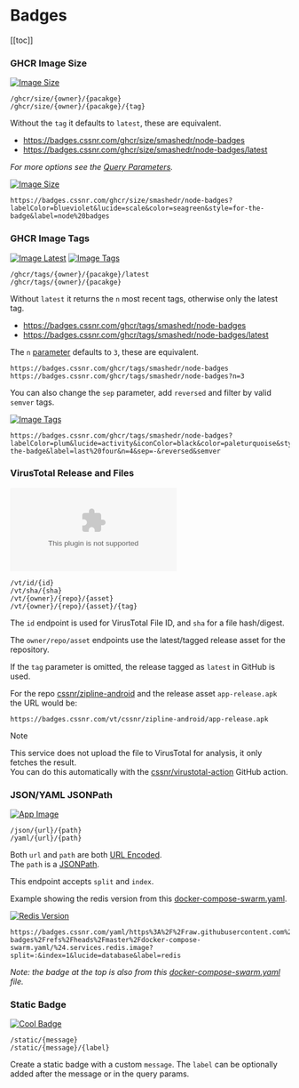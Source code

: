 # Badges

[[toc]]

### GHCR Image Size

[![Image Size](https://badges.cssnr.com/ghcr/size/smashedr/node-badges)](https://badges.cssnr.com/ghcr/size/smashedr/node-badges)

`/ghcr/size/{owner}/{pacakge}`  
`/ghcr/size/{owner}/{pacakge}/{tag}`

Without the `tag` it defaults to `latest`, these are equivalent.

- https://badges.cssnr.com/ghcr/size/smashedr/node-badges
- https://badges.cssnr.com/ghcr/size/smashedr/node-badges/latest

_For more options see the [Query Parameters](get-started.md#parameters)._

[![Image Size](https://badges.cssnr.com/ghcr/size/smashedr/node-badges?labelColor=blueviolet&lucide=scale&color=seagreen&style=for-the-badge&label=node%20badges)](https://badges.cssnr.com/ghcr/size/smashedr/node-badges?labelColor=blueviolet&lucide=scale&color=seagreen&style=for-the-badge&label=node%20badges)

```text
https://badges.cssnr.com/ghcr/size/smashedr/node-badges?labelColor=blueviolet&lucide=scale&color=seagreen&style=for-the-badge&label=node%20badges
```

### GHCR Image Tags

[![Image Latest](https://badges.cssnr.com/ghcr/tags/smashedr/node-badges/latest)](https://badges.cssnr.com/ghcr/tags/smashedr/node-badges/latest)
[![Image Tags](https://badges.cssnr.com/ghcr/tags/smashedr/node-badges)](https://badges.cssnr.com/ghcr/tags/smashedr/node-badges)

`/ghcr/tags/{owner}/{pacakge}/latest`  
`/ghcr/tags/{owner}/{pacakge}`

Without `latest` it returns the `n` most recent tags, otherwise only the latest tag.

- https://badges.cssnr.com/ghcr/tags/smashedr/node-badges
- https://badges.cssnr.com/ghcr/tags/smashedr/node-badges/latest

The `n` [parameter](get-started.md#badge-specific) defaults to `3`, these are equivalent.

```text
https://badges.cssnr.com/ghcr/tags/smashedr/node-badges
https://badges.cssnr.com/ghcr/tags/smashedr/node-badges?n=3
```

You can also change the `sep` parameter, add `reversed` and filter by valid `semver` tags.

[![Image Tags](https://badges.cssnr.com/ghcr/tags/smashedr/node-badges?labelColor=plum&lucide=activity&iconColor=black&color=paleturquoise&style=for-the-badge&label=last%20four&n=4&sep=-&reversed&semver)](https://badges.cssnr.com/ghcr/tags/smashedr/node-badges?labelColor=plum&lucide=activity&iconColor=black&color=paleturquoise&style=for-the-badge&label=last%20four&n=4&sep=-&reversed&semver)

```text
https://badges.cssnr.com/ghcr/tags/smashedr/node-badges?labelColor=plum&lucide=activity&iconColor=black&color=paleturquoise&style=for-the-badge&label=last%20four&n=4&sep=-&reversed&semver
```

### VirusTotal Release and Files

[![VT Release](https://badges.cssnr.com/vt/cssnr/zipline-android/app-release.apk)](https://badges.cssnr.com/vt/cssnr/zipline-android/app-release.apk)

`/vt/id/{id}`  
`/vt/sha/{sha}`  
`/vt/{owner}/{repo}/{asset}`  
`/vt/{owner}/{repo}/{asset}/{tag}`

The `id` endpoint is used for VirusTotal File ID, and `sha` for a file hash/digest.

The `owner/repo/asset` endpoints use the latest/tagged release asset for the repository.

If the `tag` parameter is omitted, the release tagged as `latest` in GitHub is used.

For the repo [cssnr/zipline-android](https://github.com/cssnr/zipline-android/releases/latest)
and the release asset `app-release.apk` the URL would be:

```text
https://badges.cssnr.com/vt/cssnr/zipline-android/app-release.apk
```

> [!NOTE]  
> This service does not upload the file to VirusTotal for analysis, it only fetches the result.  
> You can do this automatically with the [cssnr/virustotal-action](https://github.com/cssnr/virustotal-action) GitHub action.

### JSON/YAML JSONPath

[![App Image](https://badges.cssnr.com/yaml/https%3A%2F%2Fraw.githubusercontent.com%2Fsmashedr%2Fnode-badges%2Frefs%2Fheads%2Fmaster%2Fdocker-compose-swarm.yaml/%24.services.app.image?lucide=container&label=image)](https://badges.cssnr.com/yaml/https%3A%2F%2Fraw.githubusercontent.com%2Fsmashedr%2Fnode-badges%2Frefs%2Fheads%2Fmaster%2Fdocker-compose-swarm.yaml/%24.services.app.image?lucide=container&label=image)

`/json/{url}/{path}`  
`/yaml/{url}/{path}`

Both `url` and `path` are both [URL Encoded](https://www.urlencoder.org/).  
The `path` is a [JSONPath](https://jsonpath.com/).

This endpoint accepts `split` and `index`.

Example showing the redis version from this [docker-compose-swarm.yaml](https://github.com/smashedr/node-badges/blob/master/docker-compose-swarm.yaml#L60).

[![Redis Version](https://badges.cssnr.com/yaml/https%3A%2F%2Fraw.githubusercontent.com%2Fsmashedr%2Fnode-badges%2Frefs%2Fheads%2Fmaster%2Fdocker-compose-swarm.yaml/%24.services.redis.image?split=:&index=1&lucide=database&label=redis)](https://badges.cssnr.com/yaml/https%3A%2F%2Fraw.githubusercontent.com%2Fsmashedr%2Fnode-badges%2Frefs%2Fheads%2Fmaster%2Fdocker-compose-swarm.yaml/%24.services.redis.image?split=:&index=1&lucide=database&label=redis)

```text
https://badges.cssnr.com/yaml/https%3A%2F%2Fraw.githubusercontent.com%2Fsmashedr%2Fnode-badges%2Frefs%2Fheads%2Fmaster%2Fdocker-compose-swarm.yaml/%24.services.redis.image?split=:&index=1&lucide=database&label=redis
```

_Note: the badge at the top is also from this [docker-compose-swarm.yaml](https://github.com/smashedr/node-badges/blob/master/docker-compose-swarm.yaml#L40) file._

### Static Badge

[![Cool Badge](https://intranet.cssnr.com/static/is%20cool/node-badges?lucide=badge-check)](https://intranet.cssnr.com/static/is%20cool/node-badges?lucide=badge-check)

`/static/{message}`  
`/static/{message}/{label}`

Create a static badge with a custom `message`.
The `label` can be optionally added after the message or in the query params.

&nbsp;

<!--@include: @include/wip.md-->
